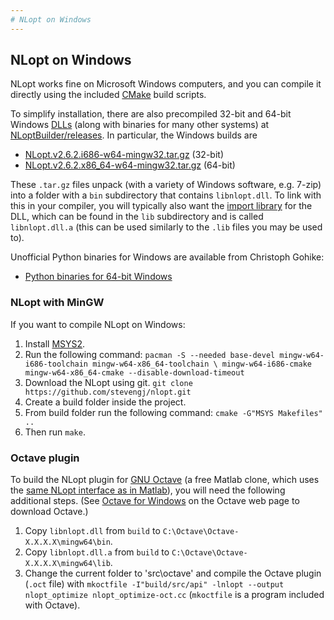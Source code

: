 ```yaml
---
# NLopt on Windows
---
```


NLopt on Windows
----------------

NLopt works fine on Microsoft Windows computers, and you can compile it directly using the included [CMake](https://en.wikipedia.org/wiki/CMake) build scripts.

To simplify installation, there are also precompiled 32-bit and 64-bit Windows [DLLs](https://en.wikipedia.org/wiki/Dynamic-link_library) (along with binaries for many other systems) at [NLoptBuilder/releases](https://github.com/stevengj/NLoptBuilder/releases).  In particular, the Windows builds are

-  [NLopt.v2.6.2.i686-w64-mingw32.tar.gz](https://github.com/stevengj/NLoptBuilder/releases/download/v2.6.2/NLopt.v2.6.2.i686-w64-mingw32.tar.gz) (32-bit)
-  [NLopt.v2.6.2.x86_64-w64-mingw32.tar.gz](https://github.com/stevengj/NLoptBuilder/releases/download/v2.6.2/NLopt.v2.6.2.x86_64-w64-mingw32.tar.gz) (64-bit)

These `.tar.gz` files unpack (with a variety of Windows software, e.g. 7-zip) into a folder with a `bin` subdirectory that contains `libnlopt.dll`.  To link with this in your compiler, you will typically also want the [import library](https://stackoverflow.com/questions/3573475/how-does-the-import-library-work-details) for the DLL, which can be found in the `lib` subdirectory and is called `libnlopt.dll.a` (this can be used similarly to the `.lib` files you may be used to).

Unofficial Python binaries for Windows are available from Christoph Gohike:

-   [Python binaries for 64-bit Windows](http://www.lfd.uci.edu/~gohlke/pythonlibs/#nlopt)

### NLopt with MinGW

If you want to compile NLopt on Windows:

1. Install [MSYS2](https://www.msys2.org/).
2. Run the following command:
    `pacman -S --needed base-devel mingw-w64-i686-toolchain mingw-w64-x86_64-toolchain \
                    mingw-w64-i686-cmake mingw-w64-x86_64-cmake --disable-download-timeout`
3. Download the NLopt using git.
    `git clone https://github.com/stevengj/nlopt.git`
4. Create a build folder inside the project.
5. From build folder run the following command:
    `cmake -G"MSYS Makefiles" ..`
6. Then run `make`.

### Octave plugin

To build the NLopt plugin for [GNU Octave](https://en.wikipedia.org/wiki/GNU_Octave) (a free Matlab clone, which uses the [same NLopt interface as in Matlab](NLopt_Matlab_Reference.md)), you will need the following additional steps. (See [Octave for Windows](https://wiki.octave.org/Octave_for_Microsoft_Windows) on the Octave web page to download Octave.)

1. Copy `libnlopt.dll` from `build` to `C:\Octave\Octave-X.X.X.X\mingw64\bin`.
2. Copy `libnlopt.dll.a` from `build` to `C:\Octave\Octave-X.X.X.X\mingw64\lib`.
3. Change the current folder to 'src\octave' and compile the Octave plugin (`.oct` file) with `mkoctfile -I"build/src/api" -lnlopt --output nlopt_optimize nlopt_optimize-oct.cc` (`mkoctfile` is a program included with Octave).